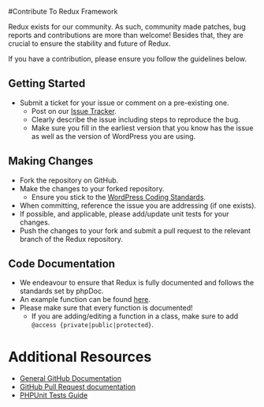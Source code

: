 #Contribute To Redux Framework

Redux exists for our community. As such, community made patches, bug reports and contributions are more than welcome! Besides that, they are crucial to ensure the stability and future of Redux.

If you have a contribution, please ensure you follow the guidelines below.

## Getting Started

* Submit a ticket for your issue or comment on a pre-existing one.
  * Post on our [Issue Tracker](https://github.com/ghost1227/Redux-Framework/issues).
  * Clearly describe the issue including steps to reproduce the bug.
  * Make sure you fill in the earliest version that you know has the issue as well as the version of WordPress you are using.

## Making Changes

* Fork the repository on GitHub.
* Make the changes to your forked repository.
  * Ensure you stick to the [WordPress Coding Standards](http://codex.wordpress.org/WordPress_Coding_Standards).
* When committing, reference the issue you are addressing (if one exists).
* If possible, and applicable, please add/update unit tests for your changes.
* Push the changes to your fork and submit a pull request to the relevant branch of the Redux repository.

## Code Documentation

* We endeavour to ensure that Redux is fully documented and follows the standards set by phpDoc.
* An example function can be found [here](https://gist.github.com/ghost1227/6332195).
* Please make sure that every function is documented!
    * If you are adding/editing a function in a class, make sure to add `@access {private|public|protected}`.

# Additional Resources
* [General GitHub Documentation](http://help.github.com/)
* [GitHub Pull Request documentation](http://help.github.com/send-pull-requests/)
* [PHPUnit Tests Guide](http://phpunit.de/manual/current/en/writing-tests-for-phpunit.html)
